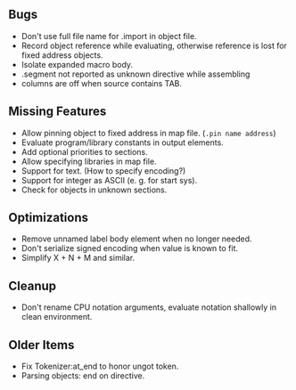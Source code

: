 ## Bugs

- Don't use full file name for .import in object file. 
- Record object reference while evaluating, otherwise reference is lost for fixed address objects.
- Isolate expanded macro body.
- .segment not reported as unknown directive while assembling
- columns are off when source contains TAB.


## Missing Features

- Allow pinning object to fixed address in map file. (`.pin name address`)
- Evaluate program/library constants in output elements.
- Add optional priorities to sections.
- Allow specifying libraries in map file.
- Support for text. (How to specify encoding?)
- Support for integer as ASCII (e. g. for start sys).
- Check for objects in unknown sections. 


## Optimizations

- Remove unnamed label body element when no longer needed.
- Don't serialize signed encoding when value is known to fit.
- Simplify X + N + M and similar.


## Cleanup

- Don't rename CPU notation arguments, evaluate notation shallowly in clean environment.


## Older Items

- Fix Tokenizer:at_end to honor ungot token.
- Parsing objects: end on directive.
